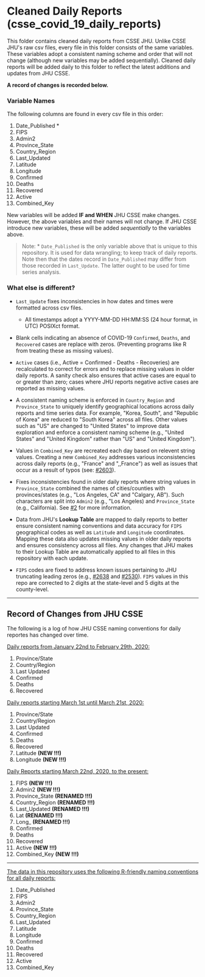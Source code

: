 # Cleaned Daily Reports (csse_covid_19_daily_reports)

This folder contains cleaned daily reports from CSSE JHU. Unlike CSSE JHU's raw csv files, every file in this folder consists of the same variables. These variables adopt a consistent naming scheme and order that will not change (although new variables may be added sequentially). Cleaned daily reports will be added daily to this folder to reflect the latest additions and updates from JHU CSSE. 

**A record of changes is recorded below.**

### **Variable Names**

The following columns are found in every csv file in this order:

1. Date_Published *
2. FIPS                
2. Admin2             
3. Province_State      
4. Country_Region      
5. Last_Updated         
6. Latitude            
7. Longitude                    
8. Confirmed 
9. Deaths 
10. Recovered 
11. Active            
12. Combined_Key   

New variables will be added **IF and WHEN** JHU CSSE make changes. However, the above variables and their names will not change. If JHU CSSE introduce new variables, these will be added *sequentially* to the variables above. 

> Note: * `Date_Published` is the only variable above that is unique to this repository. It is used for data wrangling; to keep track of daily reports. Note then that the dates record in `Date_Published` may differ from those recorded in `Last_Update`. The latter ought to be used for time series analysis. 

### **What else is different?**

* `Last_Update` fixes inconsistencies in how dates and times were formatted across csv files. 
     * All timestamps adopt a YYYY-MM-DD HH:MM:SS (24 hour format, in UTC) POSIXct format.
* Blank cells indicating an absence of COVID-19 `Confirmed`, `Deaths`, and `Recovered` cases are replace with zeros. (Preventing programs like R from treating these as missing values). 

* `Active` cases (i.e., Active = Confirmed - Deaths - Recoveries) are recalculated to correct for errors and to replace missing values in older daily reports. A sanity check also ensures that active cases are equal to or greater than zero; cases where JHU reports negative active cases are reported as missing values.

* A consistent naming scheme is enforced in `Country_Region` and `Province_State` to uniquely identify geographical locations across daily reports and time series data. For example, "Korea, South", and "Republic of Korea" are reduced to "South Korea" across all files. Other values such as "US" are changed to "United States" to improve data exploration and enforce a consistent naming scheme (e.g., "United States" and "United Kingdom" rather than "US" and "United Kingdom").

* Values in `Combined_Key` are recreated each day based on relevent string values. Creating a new `Combined_Key` addresses various inconsistencies across daily reports (e.g., "France" and ",,France") as well as issues that occur as a result of typos (see: [#2603](https://github.com/CSSEGISandData/COVID-19/issues/2603)).

* Fixes inconsistencies found in older daily reports where string values in `Province_State` combined the names of cities/counties with provinces/states (e.g., "Los Angeles, CA" and "Calgary, AB"). Such characters are split into `Admin2` (e.g., "Los Angeles) and `Province_State` (e.g., California). See [#2](https://github.com/Lucas-Czarnecki/COVID-19-CLEANED-JHUCSSE/issues/2) for more information. 

* Data from JHU's **Lookup Table** are mapped to daily reports to better ensure consistent naming conventions and data accuracy for `FIPS` geographical codes as well as `Latitude` and `Longitude` coordinates. Mapping these data also updates missing values in older daily reports and ensures consistency across all files. Any changes that JHU makes to their Lookup Table are automatically applied to all files in this repository with each update.

* `FIPS` codes are fixed to address known issues pertaining to JHU truncating leading zeros (e.g., [#2638](https://github.com/CSSEGISandData/COVID-19/issues/2638) and [#2530](https://github.com/CSSEGISandData/COVID-19/issues/2530)). `FIPS` values in this repo are corrected to 2 digits at the state-level and 5 digits at the county-level. 

---
## Record of Changes from JHU CSSE

The following is a log of how JHU CSSE naming conventions for daily reportes has changed over time. 

<ins>Daily reports from January 22nd to February 29th, 2020:</ins>
 1) Province/State 
 2) Country/Region 
 3) Last Updated 
 4) Confirmed 
 5) Deaths 
 6) Recovered 

<ins>Daily reports starting March 1st until March 21st, 2020:</ins> 
 1) Province/State 
 2) Country/Region 
 3) Last Updated 
 4) Confirmed 
 5) Deaths 
 6) Recovered 
 7) Latitude            **(NEW !!!)**
 8) Longitude           **(NEW !!!)**

<ins>Daily Reports starting March 22nd, 2020, to the present:</ins>
 1) FIPS                 **(NEW !!!)**
 2) Admin2               **(NEW !!!)**
 3) Province_State       **(RENAMED !!!)** 
 4) Country_Region       **(RENAMED !!!)**
 5) Last_Updated         **(RENAMED !!!)**
 6) Lat                  **(RENAMED !!!)**
 7) Long_                **(RENAMED !!!)**              
 8) Confirmed 
 9) Deaths 
 10) Recovered 
 11) Active              **(NEW !!!)**
 12) Combined_Key        **(NEW !!!)**

___

<ins>The data in this repository uses the following R-friendly naming conventions for all daily reports:</ins>
1. Date_Published 
2. FIPS                
2. Admin2             
3. Province_State      
4. Country_Region      
5. Last_Updated         
6. Latitude            
7. Longitude                    
8. Confirmed 
9. Deaths 
10. Recovered 
11. Active            
12. Combined_Key      

